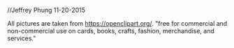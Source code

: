 //Jeffrey Phung 11-20-2015

All pictures are taken from https://openclipart.org/.
"free for commercial and non-commercial use on cards, books, crafts, 
 fashion, merchandise, and services."
